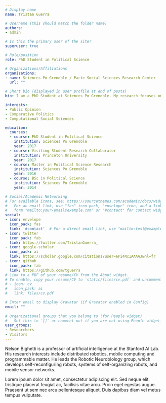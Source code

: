 ```yaml
---
# Display name
name: Tristan Guerra

# Username (this should match the folder name)
authors:
- admin

# Is this the primary user of the site?
superuser: true

# Role/position
role: PhD Student in Political Science

# Organizations/Affiliations
organizations:
- name: Sciences Po Grenoble / Pacte Social Sciences Research Center
  url: ""

# Short bio (displayed in user profile at end of posts)
bio: I am a PhD Student at Sciences Po Grenoble. My research focuses on public opinion and political polarization in Western Europe.

interests:
- Public Opinion
- Comparative Politics
- Computational Social Sciences

education:
  courses:
  - course: PhD Student in Political Science
    institution: Sciences Po Grenoble
    year: 2017
  - course: Visiting Student Research Collaborator
    institution: Princeton University
    year: 2017
  - course: Master in Political Science Research
    institution: Sciences Po Grenoble
    year: 2016
  - course: BSc in Political Science
    institution: Sciences Po Grenoble
    year: 2014

# Social/Academic Networking
# For available icons, see: https://sourcethemes.com/academic/docs/widgets/#icons
#   For an email link, use "fas" icon pack, "envelope" icon, and a link in the
#   form "mailto:your-email@example.com" or "#contact" for contact widget.
social:
- icon: envelope
  icon_pack: fas
  link: '#contact'  # For a direct email link, use "mailto:test@example.org".
- icon: twitter
  icon_pack: fab
  link: https://twitter.com/TristanGuerra_
- icon: google-scholar
  icon_pack: ai
  link: https://scholar.google.com/citations?user=6Pi4NcIAAAAJ&hl=fr
- icon: github
  icon_pack: fab
  link: https://github.com/tguerra
# Link to a PDF of your resume/CV from the About widget.
# To enable, copy your resume/CV to `static/files/cv.pdf` and uncomment the lines below.  
# - icon: cv
#   icon_pack: ai
#   link: files/cv.pdf

# Enter email to display Gravatar (if Gravatar enabled in Config)
email: ""
  
# Organizational groups that you belong to (for People widget)
#   Set this to `[]` or comment out if you are not using People widget.  
user_groups:
- Researchers
- Visitors
---
```


Nelson Bighetti is a professor of artificial intelligence at the Stanford AI Lab. His research interests include distributed robotics, mobile computing and programmable matter. He leads the Robotic Neurobiology group, which develops self-reconfiguring robots, systems of self-organizing robots, and mobile sensor networks.

Lorem ipsum dolor sit amet, consectetur adipiscing elit. Sed neque elit, tristique placerat feugiat ac, facilisis vitae arcu. Proin eget egestas augue. Praesent ut sem nec arcu pellentesque aliquet. Duis dapibus diam vel metus tempus vulputate. 

